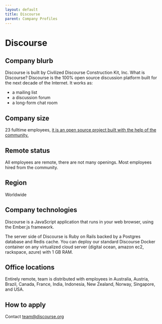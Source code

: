 ```yaml
---
layout: default
title: Discourse
parent: Company Profiles
---
```


# Discourse

## Company blurb

Discourse is built by Civilized Discourse Construction Kit, Inc.
What is Discourse?
Discourse is the 100% open source discussion platform built for the next decade of the Internet. It works as:

* a mailing list
* a discussion forum
* a long-form chat room


## Company size

23 fulltime employees, [it is an open source project built with the help of the community.](https://www.discourse.org/team)

## Remote status

All employees are remote, there are not many openings. Most employees hired from the community.

## Region

Worldwide

## Company technologies

Discourse is a JavaScript application that runs in your web browser, using the Ember.js framework.

The server side of Discourse is Ruby on Rails backed by a Postgres database and Redis cache. You can deploy our standard Discourse Docker container on any virtualized cloud server (digital ocean, amazon ec2, rackspace, azure) with 1 GB RAM.

## Office locations

Entirely remote, team is distributed with employees in Australia, Austria, Brazil, Canada, France, India, Indonesia, New Zealand, Norway, Singapore, and USA.

## How to apply

Contact team@discourse.org
